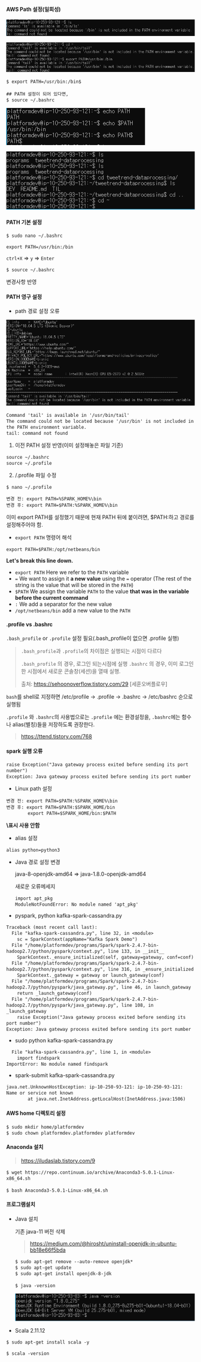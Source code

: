 #### AWS Path 설정(일회성) 

![1](1.PNG)

![2](2.PNG)

```
$ export PATH=/usr/bin:/bin$

## PATH 설정이 되어 있다면,
$ source ~/.bashrc
```

![3](3.PNG)

![4](4.PNG)



#### PATH 기본 설정

```
$ sudo nano ~/.bashrc
```

```
export PATH=/usr/bin:/bin
```

`ctrl+X` => `y` => `Enter`

```
$ source ~/.bashrc
```

변경사항 반영



#### PATH 영구 설정

- path 경로 설정 오류

![6](6.PNG)

```
Command 'tail' is available in '/usr/bin/tail'
The command could not be located because '/usr/bin' is not included in the PATH environment variable.
tail: command not found
```



1. 이전 PATH 설정 반영(이미 설정해놓은 파일 기준)

```
source ~/.bashrc
source ~/.profile
```

2. /.profile 파일 수정

```
$ nano ~/.profile
```

```
변경 전: export PATH=%SPARK_HOME%\bin
변경 후: export PATH=$PATH:%SPARK_HOME%\bin
```

이미 export PATH를 설정했기 때문에 현재 PATH 뒤에 붙이려면, $PATH:하고 경로를 설정해주어야 함.



- `export PATH`  명령어 해석

```bsh
export PATH=$PATH:/opt/netbeans/bin
```

**Let's break this line down.**

- `export PATH`  Here we refer to the `PATH` variable
- `=`  We want to assign it **a new value** using the `=` operator (The rest of the string is the value that will be stored in the `PATH`)
- `$PATH`  We assign the variable `PATH` to the value **that was in the variable before the current command**
- `:` We add a separator for the new value
- `/opt/netbeans/bin`  add a new value to the `PATH`



#### .profile vs .bashrc

`.bash_profile`  or `.profile` 설정 필요(.bash_profile이 없으면 .profile 실행)

> `.bash_profile`과 `.profile`의 차이점은 실행되는 시점이 다르다
>
> `.bash_profile` 의 경우, 로그인 되는시점에 실행
> `.bashrc` 의 경우, 이미 로그인한 시점에서 새로운 콘솔창(세션)을 열때 실행.
>
> 출처: https://sehoonoverflow.tistory.com/29 [세훈오버플로우]

`bash`를 shell로 지정하면 /etc/profile -> .profile -> .bashrc -> /etc/bashrc 순으로 실행됨

`.profile` 와  `.bashrc`의 사용법으로는 `.profile` 에는 환경설정을,  `.bashrc`에는 함수나 alias(별칭)들을 저장하도록 권장한다.

> https://ttend.tistory.com/768



#### spark 실행 오류

```
raise Exception("Java gateway process exited before sending its port number")
Exception: Java gateway process exited before sending its port number
```

- Linux path 설정

```
변경 전: export PATH=$PATH:%SPARK_HOME%\bin
변경 후: export PATH=$PATH:$SPARK_HOME/bin
        export PATH=$SPARK_HOME/bin:$PATH
```

**\표시 사용 안함**

- alias 설정

```
alias python=python3
```



- Java 경로 설정 변경

   java-8-openjdk-amd64 => java-1.8.0-openjdk-amd64 

  새로운 오류메세지

  ```
  import apt_pkg
  ModuleNotFoundError: No module named 'apt_pkg'
  ```

  

- pyspark, python kafka-spark-cassandra.py

```
Traceback (most recent call last):
  File "kafka-spark-cassandra.py", line 32, in <module>
    sc = SparkContext(appName="Kafka Spark Demo")
  File "/home/platformdev/programs/Spark/spark-2.4.7-bin-hadoop2.7/python/pyspark/context.py", line 133, in __init__
    SparkContext._ensure_initialized(self, gateway=gateway, conf=conf)
  File "/home/platformdev/programs/Spark/spark-2.4.7-bin-hadoop2.7/python/pyspark/context.py", line 316, in _ensure_initialized
    SparkContext._gateway = gateway or launch_gateway(conf)
  File "/home/platformdev/programs/Spark/spark-2.4.7-bin-hadoop2.7/python/pyspark/java_gateway.py", line 46, in launch_gateway
    return _launch_gateway(conf)
  File "/home/platformdev/programs/Spark/spark-2.4.7-bin-hadoop2.7/python/pyspark/java_gateway.py", line 108, in _launch_gateway
    raise Exception("Java gateway process exited before sending its port number")
Exception: Java gateway process exited before sending its port number
```

- sudo python kafka-spark-cassandra.py

```
  File "kafka-spark-cassandra.py", line 1, in <module>
    import findspark
ImportError: No module named findspark
```

- spark-submit kafka-spark-cassandra.py

```
java.net.UnknownHostException: ip-10-250-93-121: ip-10-250-93-121: Name or service not known
        at java.net.InetAddress.getLocalHost(InetAddress.java:1506)
```





#### AWS home 디렉토리 설정

```
$ sudo mkdir home/platformdev
$ sudo chown platformdev.platformdev platformdev
```



#### Anaconda 설치

> https://iludaslab.tistory.com/9

```
$ wget https://repo.continuum.io/archive/Anaconda3-5.0.1-Linux-x86_64.sh    

$ bash Anaconda3-5.0.1-Linux-x86_64.sh    
```



#### 프로그램설치

- Java 설치

  기존 java-11 버전 삭제

  > https://medium.com/@hirosht/uninstall-openjdk-in-ubuntu-bb18e66f5bda

  ```
  $ sudo apt-get remove --auto-remove openjdk*
  $ sudo apt-get update
  $ sudo apt-get install openjdk-8-jdk
  
  $ java -version
  ```

  ![7](7.PNG)

- Scala 2.11.12

```
$ sudo apt-get install scala -y
```

```
$ scala -version
```




